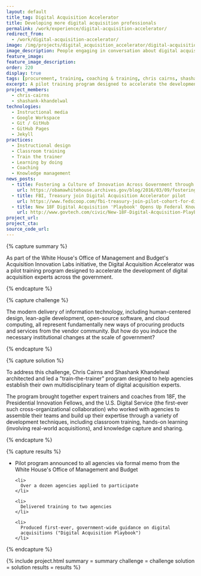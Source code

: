 ```yaml
---
layout: default
title_tag: Digital Acquisition Accelerator
title: Developing more digital acquisition professionals
permalink: /work/experience/digital-acquisition-accelerator/
redirect_from:
  - /work/digital-acquisition-accelerator/
image: /img/projects/digital_acquisition_accelerator/digital-acquisition-accelerator.svg
image_description: People engaging in conversation about digital acquisition subjects.
feature_image:
feature_image_description:
order: 220
display: true
tags: [procurement, training, coaching & training, chris cairns, shashank khandelwal]
excerpt: A pilot training program designed to accelerate the development of digital acquisition experts across government.
project_members:
  - chris-cairns
  - shashank-khandelwal
technologies:
  - Instructional media
  - Google Workspace
  - Git / GitHub
  - GitHub Pages
  - Jekyll
practices:
  - Instructional design
  - Classroom training
  - Train the trainer
  - Learning by doing
  - Coaching
  - Knowledge management
news_posts:
  - title: Fostering a Culture of Innovation Across Government through Acquisition Innovation Labs
    url: https://obamawhitehouse.archives.gov/blog/2016/03/09/fostering-culture-innovation-across-government-through-acquisition-innovation-labs
  - title: FBI, Treasury join Digital Acquisition Accelerator pilot
    url: https://www.fedscoop.com/fbi-treasury-join-pilot-cohort-for-digital-acquisition-accelerator/
  - title: New 18F Digital Acquisition 'Playbook' Opens Up Federal Knowledge to All Levels of Government
    url: http://www.govtech.com/civic/New-18F-Digital-Acquisition-Playbook-Opens-Up-Federal-Knowledge.html
project_url:
project_cta:
source_code_url:
---
```


{% capture summary %}
  <p>
    As part of the White House's Office of Management and Budget's Acquisition
    Innovation Labs initiative, the Digital Acquisition Accelerator was a pilot training program
    designed to accelerate the development of digital acquisition experts across the government.
  </p>
{% endcapture %}

{% capture challenge %}
  <p>
    The modern delivery of information technology, including human-centered design,
    lean-agile development, open-source software, and cloud computing, all represent
    fundamentally new ways of procuring products and services from the vendor community.
    But how do you induce the necessary institutional changes at the scale of government?
  </p>
{% endcapture %}

{% capture solution %}
  <p>
    To address this challenge, Chris Cairns and Shashank Khandelwal architected and
    led a "train-the-trainer" program designed to help agencies establish their own
    multidisciplinary team of digital acquisition experts.
  </p>

  <p>
    The program brought together expert trainers and coaches
    from 18F, the Presidential Innovation Fellows, and the U.S. Digital Service
    (the first-ever such cross-organizational collaboration) who worked with agencies
    to assemble their teams and build up their expertise through a variety of development
    techniques, including classroom training, hands-on learning (involving
    real-world acquisitions), and knowledge capture and sharing.
  </p>
{% endcapture %}

{% capture results %}
  <ul>
    <li>
      Pilot program announced to all agencies via formal memo from the White
      House's Office of Management and Budget
    </li>

    <li>
      Over a dozen agencies applied to participate
    </li>

    <li>
      Delivered training to two agencies
    </li>

    <li>
      Produced first-ever, government-wide guidance on digital
      acquisitions ("Digital Acquisition Playbook")
    </li>
  </ul>
{% endcapture %}

{% include project.html
  summary = summary
  challenge = challenge
  solution = solution
  results = results
%}
